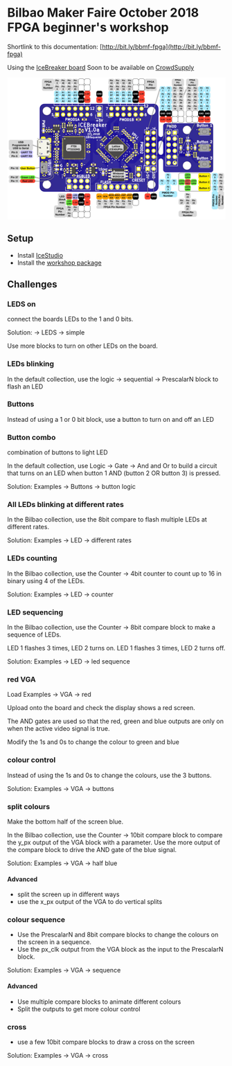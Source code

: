 # Bilbao Maker Faire October 2018 FPGA beginner's workshop 
Shortlink to this documentation: [http://bit.ly/bbmf-fpga](http://bit.ly/bbmf-fpga)

Using the [IceBreaker board](https://github.com/icebreaker-fpga/icebreaker)
Soon to be available on [CrowdSupply](https://www.crowdsupply.com/1bitsquared/icebreaker-fpga)

![pinout](images/icebreaker-v1-0a-legend.jpg)

## Setup

* Install [IceStudio](https://github.com/FPGAwars/icestudio#installation)
* Install the [workshop package](https://github.com/mattvenn/collection-bilbao-makerfaire-2018/archive/master.zip)

## Challenges

### LEDS on

connect the boards LEDs to the 1 and 0 bits.

Solution: -> LEDS -> simple

Use more blocks to turn on other LEDs on the board.

### LEDs blinking

In the default collection, use the logic -> sequential -> PrescalarN block to flash an LED

### Buttons

Instead of using a 1 or 0 bit block, use a button to turn on and off an LED

### Button combo

combination of buttons to light LED

In the default collection, use Logic -> Gate -> And and Or to build a circuit that turns
on an LED when button 1 AND (button 2 OR button 3) is pressed.

Solution: Examples -> Buttons -> button logic

### All LEDs blinking at different rates

In the Bilbao collection, use the 8bit compare to flash multiple LEDs at different rates.

Solution: Examples -> LED -> different rates

### LEDs counting

In the Bilbao collection, use the Counter -> 4bit counter to count up to 16 in binary using 4 of the LEDs.

Solution: Examples -> LED -> counter

### LED sequencing

In the Bilbao collection, use the Counter -> 8bit compare block to make a sequence of LEDs.

LED 1 flashes 3 times, LED 2 turns on. LED 1 flashes 3 times, LED 2 turns off.

Solution: Examples -> LED -> led sequence

### red VGA

Load Examples -> VGA -> red

Upload onto the board and check the display shows a red screen.

The AND gates are used so that the red, green and blue outputs are only on when the active video signal is true.

Modify the 1s and 0s to change the colour to green and blue

### colour control

Instead of using the 1s and 0s to change the colours, use the 3 buttons.

Solution: Examples -> VGA -> buttons

### split colours

Make the bottom half of the screen blue.

In the Bilbao collection, use the Counter -> 10bit compare block to compare the y_px output of the VGA block with a parameter.
Use the more output of the compare block to drive the AND gate of the blue signal.

Solution: Examples -> VGA -> half blue

#### Advanced

* split the screen up in different ways
* use the x_px output of the VGA to do vertical splits

### colour sequence

* Use the PrescalarN and 8bit compare blocks to change the colours on the screen in a sequence.
* Use the px_clk output from the VGA block as the input to the PrescalarN block.

Solution: Examples -> VGA -> sequence

#### Advanced

* Use multiple compare blocks to animate different colours
* Split the outputs to get more colour control

### cross

* use a few 10bit compare blocks to draw a cross on the screen

Solution: Examples -> VGA -> cross

